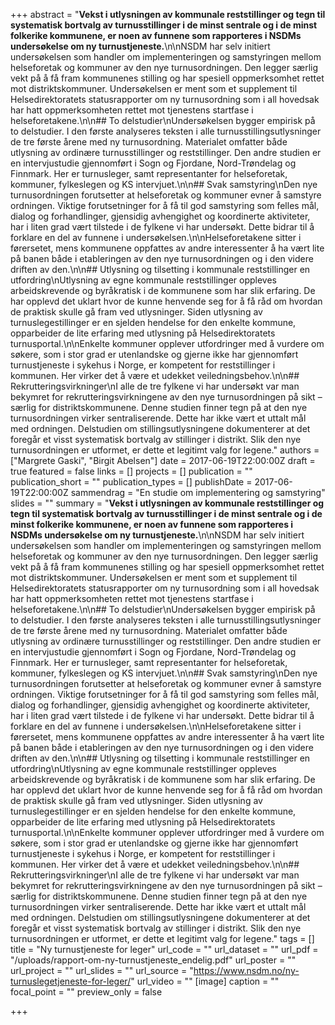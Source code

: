 +++
abstract = "**Vekst i utlysningen av kommunale reststillinger og tegn til systematisk bortvalg av turnusstillinger i de minst sentrale og i de minst folkerike kommunene, er noen av funnene som rapporteres i NSDMs undersøkelse om ny turnustjeneste.**\n\nNSDM har selv initiert undersøkelsen som handler om implementeringen og samstyringen mellom helseforetak og kommuner av den nye turnusordningen. Den legger særlig vekt på å få fram kommunenes stilling og har spesiell oppmerksomhet rettet mot distriktskommuner. Undersøkelsen er ment som et supplement til Helsedirektoratets statusrapporter om ny turnusordning som i all hovedsak har hatt oppmerksomheten rettet mot tjenestens startfase i helseforetakene.\n\n## To delstudier\nUndersøkelsen bygger empirisk på to delstudier. I den første analyseres teksten i alle turnusstillingsutlysninger de tre første årene med ny turnusordning. Materialet omfatter både utlysning av ordinære turnusstillinger og reststillinger. Den andre studien er en intervjustudie gjennomført i Sogn og Fjordane, Nord-Trøndelag og Finnmark. Her er turnusleger, samt representanter for helseforetak, kommuner, fylkeslegen og KS intervjuet.\n\n## Svak samstyring\nDen nye turnusordningen forutsetter at helseforetak og kommuner evner å samstyre ordningen. Viktige forutsetninger for å få til god samstyring som felles mål, dialog og forhandlinger, gjensidig avhengighet og koordinerte aktiviteter, har i liten grad vært tilstede i de fylkene vi har undersøkt. Dette bidrar til å forklare en del av funnene i undersøkelsen.\n\nHelseforetakene sitter i førersetet, mens kommunene oppfattes av andre interessenter å ha vært lite på banen både i etableringen av den nye turnusordningen og i den videre driften av den.\n\n## Utlysning og tilsetting i kommunale reststillinger en utfordring\nUtlysning av egne kommunale reststillinger oppleves arbeidskrevende og byråkratisk i de kommunene som har slik erfaring. De har opplevd det uklart hvor de kunne henvende seg for å få råd om hvordan de praktisk skulle gå fram ved utlysninger. Siden utlysning av turnuslegestillinger er en sjelden hendelse for den enkelte kommune, opparbeider de lite erfaring med utlysning på Helsedirektoratets turnusportal.\n\nEnkelte kommuner opplever utfordringer med å vurdere om søkere, som i stor grad er utenlandske og gjerne ikke har gjennomført turnustjeneste i sykehus i Norge, er kompetent for reststillinger i kommunen. Her virker det å være et udekket veiledningsbehov.\n\n## Rekrutteringsvirkninger\nI alle de tre fylkene vi har undersøkt var man bekymret for rekrutteringsvirkningene av den nye turnusordningen på sikt – særlig for distriktskommunene. Denne studien finner tegn på at den nye turnusordningen virker sentraliserende. Dette har ikke vært et uttalt mål med ordningen. Delstudien om stillingsutlysningene dokumenterer at det foregår et visst systematisk bortvalg av stillinger i distrikt. Slik den nye turnusordningen er utformet, er dette et legitimt valg for legene."
authors = ["Margrete Gaski", "Birgit Abelsen"]
date = 2017-06-19T22:00:00Z
draft = true
featured = false
links = []
projects = []
publication = ""
publication_short = ""
publication_types = []
publishDate = 2017-06-19T22:00:00Z
sammendrag = "En studie om implementering og samstyring"
slides = ""
summary = "**Vekst i utlysningen av kommunale reststillinger og tegn til systematisk bortvalg av turnusstillinger i de minst sentrale og i de minst folkerike kommunene, er noen av funnene som rapporteres i NSDMs undersøkelse om ny turnustjeneste.**\n\nNSDM har selv initiert undersøkelsen som handler om implementeringen og samstyringen mellom helseforetak og kommuner av den nye turnusordningen. Den legger særlig vekt på å få fram kommunenes stilling og har spesiell oppmerksomhet rettet mot distriktskommuner. Undersøkelsen er ment som et supplement til Helsedirektoratets statusrapporter om ny turnusordning som i all hovedsak har hatt oppmerksomheten rettet mot tjenestens startfase i helseforetakene.\n\n## To delstudier\nUndersøkelsen bygger empirisk på to delstudier. I den første analyseres teksten i alle turnusstillingsutlysninger de tre første årene med ny turnusordning. Materialet omfatter både utlysning av ordinære turnusstillinger og reststillinger. Den andre studien er en intervjustudie gjennomført i Sogn og Fjordane, Nord-Trøndelag og Finnmark. Her er turnusleger, samt representanter for helseforetak, kommuner, fylkeslegen og KS intervjuet.\n\n## Svak samstyring\nDen nye turnusordningen forutsetter at helseforetak og kommuner evner å samstyre ordningen. Viktige forutsetninger for å få til god samstyring som felles mål, dialog og forhandlinger, gjensidig avhengighet og koordinerte aktiviteter, har i liten grad vært tilstede i de fylkene vi har undersøkt. Dette bidrar til å forklare en del av funnene i undersøkelsen.\n\nHelseforetakene sitter i førersetet, mens kommunene oppfattes av andre interessenter å ha vært lite på banen både i etableringen av den nye turnusordningen og i den videre driften av den.\n\n## Utlysning og tilsetting i kommunale reststillinger en utfordring\nUtlysning av egne kommunale reststillinger oppleves arbeidskrevende og byråkratisk i de kommunene som har slik erfaring. De har opplevd det uklart hvor de kunne henvende seg for å få råd om hvordan de praktisk skulle gå fram ved utlysninger. Siden utlysning av turnuslegestillinger er en sjelden hendelse for den enkelte kommune, opparbeider de lite erfaring med utlysning på Helsedirektoratets turnusportal.\n\nEnkelte kommuner opplever utfordringer med å vurdere om søkere, som i stor grad er utenlandske og gjerne ikke har gjennomført turnustjeneste i sykehus i Norge, er kompetent for reststillinger i kommunen. Her virker det å være et udekket veiledningsbehov.\n\n## Rekrutteringsvirkninger\nI alle de tre fylkene vi har undersøkt var man bekymret for rekrutteringsvirkningene av den nye turnusordningen på sikt – særlig for distriktskommunene. Denne studien finner tegn på at den nye turnusordningen virker sentraliserende. Dette har ikke vært et uttalt mål med ordningen. Delstudien om stillingsutlysningene dokumenterer at det foregår et visst systematisk bortvalg av stillinger i distrikt. Slik den nye turnusordningen er utformet, er dette et legitimt valg for legene."
tags = []
title = "Ny turnustjeneste for leger"
url_code = ""
url_dataset = ""
url_pdf = "/uploads/rapport-om-ny-turnustjeneste_endelig.pdf"
url_poster = ""
url_project = ""
url_slides = ""
url_source = "https://www.nsdm.no/ny-turnuslegetjeneste-for-leger/"
url_video = ""
[image]
caption = ""
focal_point = ""
preview_only = false

+++

